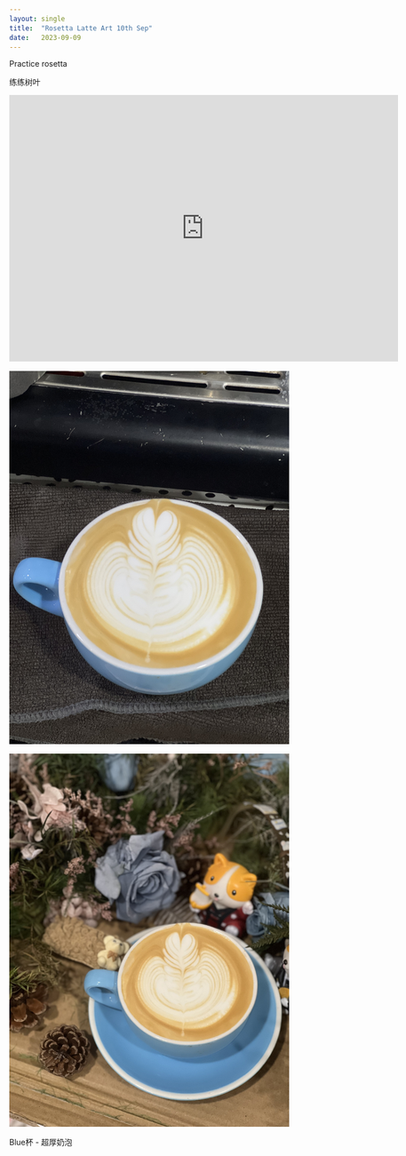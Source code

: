 ```yaml
---
layout: single
title:  "Rosetta Latte Art 10th Sep"
date:   2023-09-09
---
```


Practice rosetta

练练树叶


<div class="embed-container">
  <iframe
      src="https://www.youtube.com/embed/PRPQT1mfyVM"
      width="700"
      height="480"
      frameborder="0"
      allowfullscreen="true">
  </iframe>
</div>



![](/assets/img/2023/09/10/IMG_7426.jpg)

![](/assets/img/2023/09/10/IMG_7428.jpg)


Blue杯 - 超厚奶泡
